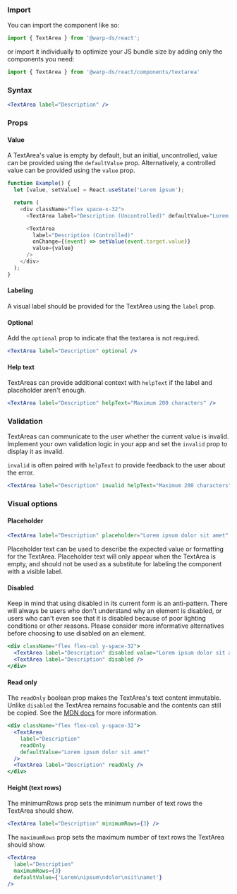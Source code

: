 ### Import

You can import the component like so:
```js
import { TextArea } from '@warp-ds/react';
```

or import it individually to optimize your JS bundle size by adding only the components you need:
```js
import { TextArea } from '@warp-ds/react/components/textarea'

```

### Syntax

```jsx
<TextArea label="Description" />
```

### Props

<api-table type=react component="TextArea" />

#### Value

A TextArea's value is empty by default, but an initial, uncontrolled, value can be provided using the `defaultValue` prop. Alternatively, a controlled value can be provided using the `value` prop.

```js
function Example() {
  let [value, setValue] = React.useState('Lorem ipsum');

  return (
    <div className="flex space-x-32">
      <TextArea label="Description (Uncontrolled)" defaultValue="Lorem ipsum" />

      <TextArea
        label="Description (Controlled)"
        onChange={(event) => setValue(event.target.value)}
        value={value}
      />
    </div>
  );
}
```

#### Labeling

A visual label should be provided for the TextArea using the `label` prop.

#### Optional

Add the `optional` prop to indicate that the textarea is not required.

```jsx
<TextArea label="Description" optional />
```

#### Help text

TextAreas can provide additional context with `helpText` if the label and placeholder aren't enough.

```jsx
<TextArea label="Description" helpText="Maximum 200 characters" />
```

### Validation

TextAreas can communicate to the user whether the current value is invalid.
Implement your own validation logic in your app and set the `invalid` prop to display it as invalid.

`invalid` is often paired with `helpText` to provide feedback to the user about the error.

```jsx
<TextArea label="Description" invalid helpText="Maximum 200 characters" />
```

### Visual options

#### Placeholder

```jsx
<TextArea label="Description" placeholder="Lorem ipsum dolor sit amet" />
```

Placeholder text can be used to describe the expected value or formatting for the TextArea. Placeholder text will only appear when the TextArea is empty, and should not be used as a substitute for labeling the component with a visible label.

#### Disabled

Keep in mind that using disabled in its current form is an anti-pattern. There will always be users who don't understand why an element is disabled, or users who can't even see that it is disabled because of poor lighting conditions or other reasons. Please consider more informative alternatives before choosing to use disabled on an element.

```jsx
<div className="flex flex-col y-space-32">
  <TextArea label="Description" disabled value="Lorem ipsum dolor sit amet" />
  <TextArea label="Description" disabled />
</div>
```

#### Read only

The `readOnly` boolean prop makes the TextArea's text content immutable. Unlike `disabled` the TextArea remains focusable and the contents can still be copied. See the [MDN docs](https://developer.mozilla.org/en-US/docs/Web/HTML/Attributes/readonly)
 for more information.

```jsx
<div className="flex flex-col y-space-32">
  <TextArea
    label="Description"
    readOnly
    defaultValue="Lorem ipsum dolor sit amet"
  />
  <TextArea label="Description" readOnly />
</div>
```

#### Height (text rows)

The minimumRows prop sets the minimum number of text rows the TextArea should show.

```jsx
<TextArea label="Description" minimumRows={3} />
```

The `maximumRows` prop sets the maximum number of text rows the TextArea should show.

```jsx
<TextArea
  label="Description"
  maximumRows={3}
  defaultValue={'Lorem\nipsum\ndolor\nsit\namet'}
/>
```
